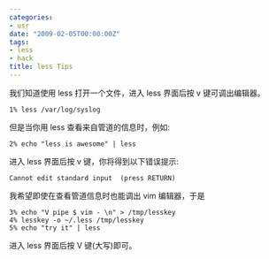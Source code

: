 ```yaml
---
categories:
- usr
date: "2009-02-05T00:00:00Z"
tags:
- less
- hack
title: less Tips
---
```


我们知道使用 less 打开一个文件，进入 less 界面后按 v 键可调出编辑器。

    1% less /var/log/syslog

但是当你用 less 查看来自管道的信息时，例如:

    2% echo "less is awesome" | less

进入 less 界面后按 v 键，你将得到以下错误提示:

    Cannot edit standard input  (press RETURN)
    
我希望即使在查看管道信息时也能调出 vim 编辑器，于是

    3% echo "V pipe $ vim - \n" > /tmp/lesskey
    4% lesskey -o ~/.less /tmp/lesskey
    5% echo "try it" | less

进入 less 界面后按 V 键(大写)即可。
